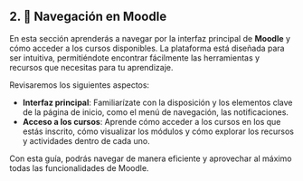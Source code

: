 ## 2. 🧭 Navegación en Moodle

En esta sección aprenderás a navegar por la interfaz principal de **Moodle** y cómo acceder a los cursos disponibles. La plataforma está diseñada para ser intuitiva, permitiéndote encontrar fácilmente las herramientas y recursos que necesitas para tu aprendizaje. 

Revisaremos los siguientes aspectos:

- **Interfaz principal**: Familiarízate con la disposición y los elementos clave de la página de inicio, como el menú de navegación, las notificaciones.
- **Acceso a los cursos**: Aprende cómo acceder a los cursos en los que estás inscrito, cómo visualizar los módulos y cómo explorar los recursos y actividades dentro de cada uno.

Con esta guía, podrás navegar de manera eficiente y aprovechar al máximo todas las funcionalidades de Moodle.
